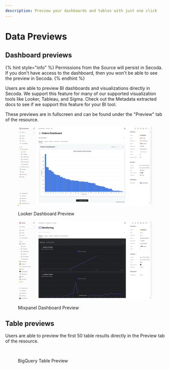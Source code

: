 ```yaml
---
description: Preview your dashboards and tables with just one click
---
```


# Data Previews

## Dashboard previews

{% hint style="info" %}
Permissions from the Source will persist in Secoda. If you don't have access to the dashboard, then you won't be able to see the preview in Secoda.
{% endhint %}

Users are able to preview BI dashboards and visualizations directly in Secoda. We support this feature for many of our supported visualization tools like Looker, Tableau, and Sigma. Check out the Metadata extracted docs to see if we support this feature for your BI tool.

These previews are in fullscreen and can be found under the "Preview" tab of the resource.

<figure><img src="../.gitbook/assets/Screenshot 2023-11-08 at 9.40.25 AM (2).png" alt=""><figcaption><p>Looker Dashboard Preview</p></figcaption></figure>

<figure><img src="../.gitbook/assets/Screenshot 2023-11-08 at 9.40.07 AM.png" alt=""><figcaption><p>Mixpanel Dashboard Preview</p></figcaption></figure>

## Table previews

Users are able to preview the first 50 table results directly in the Preview tab of the resource.

<figure><img src="../.gitbook/assets/Screenshot 2023-11-09 at 3.45.46 PM.png" alt=""><figcaption><p>BigQuery Table Preview</p></figcaption></figure>
